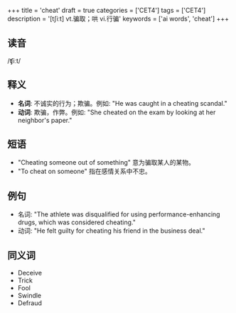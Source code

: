 +++
title = 'cheat'
draft = true
categories = ['CET4']
tags = ['CET4']
description = '[t∫iːt] vt.骗取；哄 vi.行骗'
keywords = ['ai words', 'cheat']
+++

## 读音
/ʧiːt/

## 释义
- **名词**: 不诚实的行为；欺骗。例如: "He was caught in a cheating scandal."
- **动词**: 欺骗，作弊。例如: "She cheated on the exam by looking at her neighbor's paper."

## 短语
- "Cheating someone out of something" 意为骗取某人的某物。
- "To cheat on someone" 指在感情关系中不忠。

## 例句
- 名词: "The athlete was disqualified for using performance-enhancing drugs, which was considered cheating."
- 动词: "He felt guilty for cheating his friend in the business deal."

## 同义词
- Deceive
- Trick
- Fool
- Swindle
- Defraud
